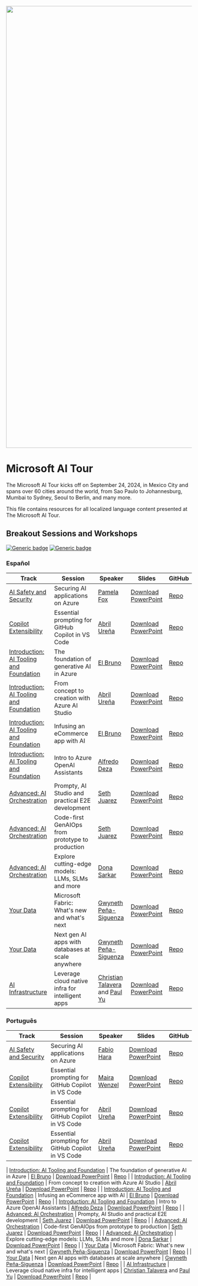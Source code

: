 <p align="center">
<img src="https://github.com/microsoft/aitour-repo-principal-list/blob/main/assets/email-banners_MSAITour24_v5.png" alt="decorative banner" width="1200"/>
</p>

# Microsoft AI Tour

The Microsoft AI Tour kicks off on September 24, 2024, in Mexico City and spans over 60 cities around the world, from Sao Paulo to Johannesburg, Mumbai to Sydney, Seoul to Berlin, and many more. 

This file contains resources for all localized language content presented at The Microsoft AI Tour.

## Breakout Sessions and Workshops
[![Generic badge](https://img.shields.io/badge/Translations-Español-red.svg)](https://github.com/cole-g-johnson/aitour-repo-principal-list-language-branch/blob/main/multi-language.md#espa%C3%B1ol) [![Generic badge](https://img.shields.io/badge/Translations-Português-green.svg)](https://github.com/cole-g-johnson/aitour-repo-principal-list-language-branch/edit/main/multi-language.md#portugu%C3%AAs)
### Español

| Track      | Session      | Speaker      | Slides      | GitHub      |
| ------------- | ------------- | ------------- | ------------- | ------------- |
| [AI Safety and Security](https://github.com/microsoft/aitour-repo-principal-list#ai-safety-and-security) | Securing AI applications on Azure | [Pamela Fox](https://github.com/pamelafox) | [Download PowerPoint](https://aka.ms/AAs7mfz) | [Repo](https://github.com/microsoft/aitour-securing-ai-apps-on-azure) |
| [Copilot Extensibility](https://github.com/microsoft/aitour-repo-principal-list#copilot-extensibility) | Essential prompting for GitHub Copilot in VS Code | [Abril Ureña](https://github.com/abrilurena) | [Download PowerPoint](https://aka.ms/AAs7etu) | [Repo](https://github.com/microsoft/aitour-Essential-Prompting-for-GitHub-Copilot-in-VS-Code) |
| [Introduction: AI Tooling and Foundation](https://github.com/microsoft/aitour-repo-principal-list#introduction-ai-orchestration-tooling-and-foundation) | The foundation of generative AI in Azure | [El Bruno](https://github.com/elbruno) | [Download PowerPoint](https://aka.ms/AAs7u27) | [Repo](https://github.com/microsoft/aitour-generative-ai-in-azure) |
| [Introduction: AI Tooling and Foundation](https://github.com/microsoft/aitour-repo-principal-list#introduction-ai-orchestration-tooling-and-foundation) | From concept to creation with Azure AI Studio | [Abril Ureña](https://github.com/abrilurena) | [Download PowerPoint](https://aka.ms/AAs7u28) | [Repo](https://github.com/microsoft/aitour-concept-to-creation-ai-studio) |
| [Introduction: AI Tooling and Foundation](https://github.com/microsoft/aitour-repo-principal-list#introduction-ai-orchestration-tooling-and-foundation) | Infusing an eCommerce app with AI​ | [El Bruno](https://github.com/elbruno) | [Download PowerPoint](https://aka.ms/AAsd4jc) | [Repo](https://github.com/microsoft/aitour-ecommerce-app-with-ai) |
| [Introduction: AI Tooling and Foundation](https://github.com/microsoft/aitour-repo-principal-list#introduction-ai-orchestration-tooling-and-foundation) | Intro to Azure OpenAI Assistants | [Alfredo Deza](https://github.com/alfredodeza) | [Download PowerPoint](https://aka.ms/AAs7ett) | [Repo](https://github.com/microsoft/aitour-azure-openai-assistants) |
| [Advanced: AI Orchestration](https://github.com/microsoft/aitour-repo-principal-list#advanced-taking-ai-orchestration-tooling-and-foundations-to-production) | Prompty, AI Studio and practical E2E development | [Seth Juarez](https://github.com/sethjuarez) | [Download PowerPoint](https://aka.ms/AAs7mft) | [Repo](https://github.com/microsoft/aitour-e2e-dev-with-prompty-and-ai-studio) |
| [Advanced: AI Orchestration](https://github.com/microsoft/aitour-repo-principal-list#advanced-taking-ai-orchestration-tooling-and-foundations-to-production) | Code-first GenAIOps from prototype to production | [Seth Juarez](https://github.com/sethjuarez) | [Download PowerPoint](https://aka.ms/AAs8rcf) | [Repo](https://github.com/microsoft/aitour-llmops-with-gen-ai-tools) |
| [Advanced: AI Orchestration](https://github.com/microsoft/aitour-repo-principal-list#advanced-taking-ai-orchestration-tooling-and-foundations-to-production) | Explore cutting-edge models: LLMs, SLMs and more | [Dona Sarkar](https://github.com/DonaSarkar) | [Download PowerPoint](https://aka.ms/AAs8yt1) | [Repo](https://github.com/microsoft/aitour-exploring-cutting-edge-models) |
| [Your Data](https://github.com/microsoft/aitour-repo-principal-list#your-data) | Microsoft Fabric: What's new and what's next | [Gwyneth Peña-Siguenza](https://github.com/madebygps) | [Download PowerPoint](https://aka.ms/AAs7u2a) | [Repo](https://github.com/microsoft/aitour-whats-new-with-fabric) |
| [Your Data](https://github.com/microsoft/aitour-repo-principal-list#your-data) | Next gen AI apps with databases at scale anywhere | [Gwyneth Peña-Siguenza](https://github.com/madebygps) | [Download PowerPoint](https://aka.ms/AAs8rcg) | [Repo](https://github.com/microsoft/aitour-ai-apps-with-scalable-database) |
| [AI Infrastructure](https://github.com/microsoft/aitour-repo-principal-list#ai-infrastructure) | Leverage cloud native infra for intelligent apps | [Christian Talavera](https://github.com/cmtal) and [Paul Yu](https://github.com/pauldotyu) | [Download PowerPoint](https://aka.ms/AAs7u29) | [Repo](https://github.com/microsoft/aitour-cloud-native-apps-with-azure-ai-and-aks) |

### Português 
| Track      | Session      | Speaker      | Slides      | GitHub      |
| ------------- | ------------- | ------------- | ------------- | ------------- |
| [AI Safety and Security](https://github.com/microsoft/aitour-repo-principal-list#ai-safety-and-security) | Securing AI applications on Azure | [Fabio Hara](https://github.com/fabioharams) | [Download PowerPoint](https://aka.ms/AAs7eu0) | [Repo](https://github.com/microsoft/aitour-securing-ai-apps-on-azure) |
| [Copilot Extensibility](https://github.com/microsoft/aitour-repo-principal-list#copilot-extensibility) | Essential prompting for GitHub Copilot in VS Code | [Maira Wenzel](https://github.com/mairaw) | [Download PowerPoint](https://aka.ms/AAs7mg0) | [Repo](https://github.com/microsoft/aitour-Essential-Prompting-for-GitHub-Copilot-in-VS-Code) |
| [Copilot Extensibility](https://github.com/microsoft/aitour-repo-principal-list#copilot-extensibility) | Essential prompting for GitHub Copilot in VS Code | [Abril Ureña](https://github.com/abrilurena) | [Download PowerPoint](https://aka.ms/AAs7etu) | [Repo](https://github.com/microsoft/aitour-Essential-Prompting-for-GitHub-Copilot-in-VS-Code) |
| [Copilot Extensibility](https://github.com/microsoft/aitour-repo-principal-list#copilot-extensibility) | Essential prompting for GitHub Copilot in VS Code | [Abril Ureña](https://github.com/abrilurena) | [Download PowerPoint](https://aka.ms/AAs7etu) | [Repo](https://github.com/microsoft/aitour-Essential-Prompting-for-GitHub-Copilot-in-VS-Code) |

| [Introduction: AI Tooling and Foundation](https://github.com/microsoft/aitour-repo-principal-list#introduction-ai-orchestration-tooling-and-foundation) | The foundation of generative AI in Azure | [El Bruno](https://github.com/elbruno) | [Download PowerPoint](https://aka.ms/AAs7u27) | [Repo](https://github.com/microsoft/aitour-generative-ai-in-azure) |
| [Introduction: AI Tooling and Foundation](https://github.com/microsoft/aitour-repo-principal-list#introduction-ai-orchestration-tooling-and-foundation) | From concept to creation with Azure AI Studio | [Abril Ureña](https://github.com/abrilurena) | [Download PowerPoint](https://aka.ms/AAs7u28) | [Repo](https://github.com/microsoft/aitour-concept-to-creation-ai-studio) |
| [Introduction: AI Tooling and Foundation](https://github.com/microsoft/aitour-repo-principal-list#introduction-ai-orchestration-tooling-and-foundation) | Infusing an eCommerce app with AI​ | [El Bruno](https://github.com/elbruno) | [Download PowerPoint](https://aka.ms/AAsd4jc) | [Repo](https://github.com/microsoft/aitour-ecommerce-app-with-ai) |
| [Introduction: AI Tooling and Foundation](https://github.com/microsoft/aitour-repo-principal-list#introduction-ai-orchestration-tooling-and-foundation) | Intro to Azure OpenAI Assistants | [Alfredo Deza](https://github.com/alfredodeza) | [Download PowerPoint](https://aka.ms/AAs7ett) | [Repo](https://github.com/microsoft/aitour-azure-openai-assistants) |
| [Advanced: AI Orchestration](https://github.com/microsoft/aitour-repo-principal-list#advanced-taking-ai-orchestration-tooling-and-foundations-to-production) | Prompty, AI Studio and practical E2E development | [Seth Juarez](https://github.com/sethjuarez) | [Download PowerPoint](https://aka.ms/AAs7mft) | [Repo](https://github.com/microsoft/aitour-e2e-dev-with-prompty-and-ai-studio) |
| [Advanced: AI Orchestration](https://github.com/microsoft/aitour-repo-principal-list#advanced-taking-ai-orchestration-tooling-and-foundations-to-production) | Code-first GenAIOps from prototype to production | [Seth Juarez](https://github.com/sethjuarez) | [Download PowerPoint](https://aka.ms/AAs8rcf) | [Repo](https://github.com/microsoft/aitour-llmops-with-gen-ai-tools) |
| [Advanced: AI Orchestration](https://github.com/microsoft/aitour-repo-principal-list#advanced-taking-ai-orchestration-tooling-and-foundations-to-production) | Explore cutting-edge models: LLMs, SLMs and more | [Dona Sarkar](https://github.com/DonaSarkar) | [Download PowerPoint](https://aka.ms/AAs8yt1) | [Repo](https://github.com/microsoft/aitour-exploring-cutting-edge-models) |
| [Your Data](https://github.com/microsoft/aitour-repo-principal-list#your-data) | Microsoft Fabric: What's new and what's next | [Gwyneth Peña-Siguenza](https://github.com/madebygps) | [Download PowerPoint](https://aka.ms/AAs7u2a) | [Repo](https://github.com/microsoft/aitour-whats-new-with-fabric) |
| [Your Data](https://github.com/microsoft/aitour-repo-principal-list#your-data) | Next gen AI apps with databases at scale anywhere | [Gwyneth Peña-Siguenza](https://github.com/madebygps) | [Download PowerPoint](https://aka.ms/AAs8rcg) | [Repo](https://github.com/microsoft/aitour-ai-apps-with-scalable-database) |
| [AI Infrastructure](https://github.com/microsoft/aitour-repo-principal-list#ai-infrastructure) | Leverage cloud native infra for intelligent apps | [Christian Talavera](https://github.com/cmtal) and [Paul Yu](https://github.com/pauldotyu) | [Download PowerPoint](https://aka.ms/AAs7u29) | [Repo](https://github.com/microsoft/aitour-cloud-native-apps-with-azure-ai-and-aks) |
